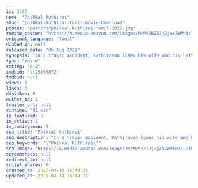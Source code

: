 ```yaml
---
id: 3160
name: "Poikkal Kuthirai"
slug: "poikkal-kuthirai-tamil-movie-download"
poster: "posters/poikkal-kuthirai-tamil-2022.jpg"
remote_poster: "https://m.media-amazon.com/images/M/MV5BZTJjZjAxZWMtNzliZi00ZDBmLTg4ZTgtY2ZjOWVhM2VmM2YxXkEyXkFqcGc@._V1_SX300.jpg"
original_language: "Tamil"
dubbed_in: null
released_date: "05 Aug 2022"
synopsis: "In a tragic accident, Kathiravan loses his wife and his left leg. A few years later he decides to get a prosthetic leg with the compensation amount. Kathiravan's life gets more complicated when his daughter Magizh gets hospitalized."
type: "movie"
rating: "6.2"
imdbid: "tt15056872"
tmdbid: null
views: 0
likes: 0
dislikes: 0
author_id: 1
trailer_url: null
runtime: "91 min"
is_featured: 0
is_active: 1
is_comingsoon: 0
seo_title: "Poikkal Kuthirai"
seo_description: "In a tragic accident, Kathiravan loses his wife and his left leg. A few years later he decides to get a prosthetic leg with the compensation amount. Kathiravan's life gets more complicated when his daughter Magizh gets hospitalized."
seo_keywords: "\"Poikkal Kuthirai\""
seo_image: "https://m.media-amazon.com/images/M/MV5BZTJjZjAxZWMtNzliZi00ZDBmLTg4ZTgtY2ZjOWVhM2VmM2YxXkEyXkFqcGc@._V1_SX300.jpg"
screenshots: null
redirect_to: null
social_shares: 0
created_at: 2025-04-18 16:49:21
updated_at: 2025-04-18 16:49:21
---
```


